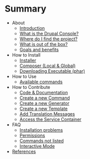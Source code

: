 # Summary

* About
  * [Introduction](about/introduction.md)  
  * [What is the Drupal Console?](about/what-is-the-drupal-console.md) 
  * [Where do I find the project?](about/where-do-i-find-the-project.md) 
  * [What is out of the box?](about/what-is-out-of-the-box.md)  
  * [Goals and benefits](about/goals-and-benefits.md)  
* How to Install
   * [Installer](how-to-install/installer.md)
   * [Composer (Local & Global)](how-to-install/composer.md)
   * [Downloading Executable (phar)](how-to-install/phar.md)
* How to Use
   * [Available commands](how-to-use/available-commands.md)
* How to Contribute
   * [Code & Documentation](how-to-contribute/code-and-documentation.md)
   * [Create a new Command](how-to-contribute/create-a-new-command.md)
   * [Create a new Generator](how-to-contribute/create-a-new-generator.md)
   * [Create a new Template](how-to-contribute/create-a-new-template.md)
   * [Add Translation Messages](how-to-contribute/add-translation-messages.md)
   * [Access the Service Container](how-to-contribute/access-the-service-container.md)
* FAQ
   * [Installation problems](faq/installation-problems.md)
   * [Permissions](faq/permissions.md)
   * [Commands not listed](faq/commands-not-listed.md)
   * [Interactive Mode](faq/interactive-mode.md)
* [References](references/links.md)
